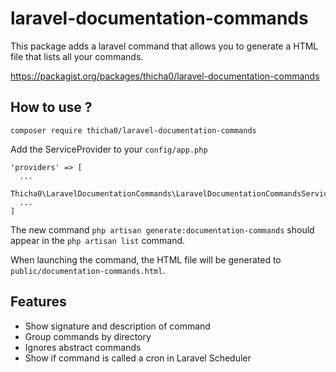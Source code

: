 # laravel-documentation-commands

This package adds a laravel command that allows you to generate a HTML file that lists all your commands.

https://packagist.org/packages/thicha0/laravel-documentation-commands

## How to use ?
```
composer require thicha0/laravel-documentation-commands
```

Add the ServiceProvider to your `config/app.php`
```
'providers' => [
  ...
      Thicha0\LaravelDocumentationCommands\LaravelDocumentationCommandsServiceProvider::class,
  ...
]
```

The new command `php artisan generate:documentation-commands` should appear in the `php artisan list` command.

When launching the command, the HTML file will be generated to `public/documentation-commands.html`.

## Features

- Show signature and description of command
- Group commands by directory
- Ignores abstract commands
- Show if command is called a cron in Laravel Scheduler